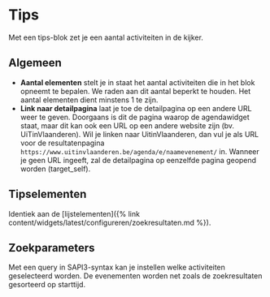 ---
---

# Tips

Met een tips-blok zet je een aantal activiteiten in de kijker.

## Algemeen
* **Aantal elementen** stelt je in staat het aantal activiteiten die in het blok opneemt te bepalen. We raden aan dit aantal beperkt te houden. Het aantal elementen dient minstens 1 te zijn.
* **Link naar detailpagina** laat je toe de detailpagina op een andere URL weer te geven. Doorgaans is dit de pagina waarop de agendawidget staat, maar dit kan ook een URL op een andere website zijn (bv. UiTinVlaanderen). Wil je linken naar UitinVlaanderen, dan vul je als URL voor de resultatenpagina `https://www.uitinvlaanderen.be/agenda/e/naamevenement/` in. Wanneer je geen URL ingeeft, zal de detailpagina op eenzelfde pagina geopend worden (target_self).

## Tipselementen
Identiek aan de [lijstelementen]({% link content/widgets/latest/configureren/zoekresultaten.md %}).

## Zoekparameters
Met een query in SAPI3-syntax kan je instellen welke activiteiten geselecteerd worden. De evenementen worden net zoals de zoekresultaten gesorteerd op starttijd.


